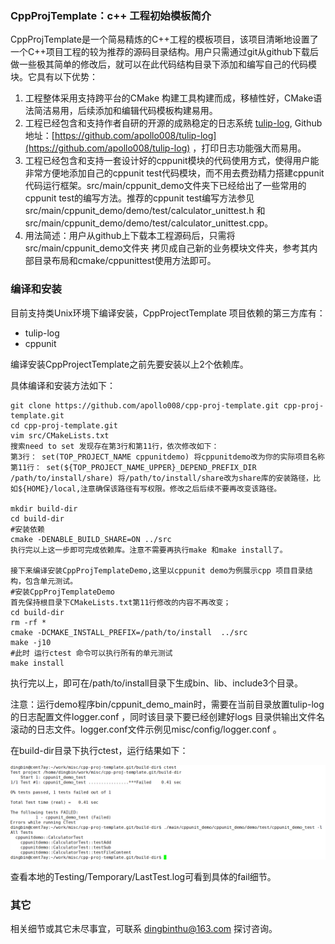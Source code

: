### CppProjTemplate：c++ 工程初始模板简介

CppProjTemplate是一个简易精炼的C++工程的模板项目，该项目清晰地设置了一个C++项目工程的较为推荐的源码目录结构。用户只需通过git从github下载后做一些极其简单的修改后，就可以在此代码结构目录下添加和编写自己的代码模块。它具有以下优势：

1. 工程整体采用支持跨平台的CMake 构建工具构建而成，移植性好，CMake语法简洁易用，后续添加和编辑代码模板构建易用。
2. 工程已经包含和支持作者自研的开源的成熟稳定的日志系统 [tulip-log](https://github.com/apollo008/tulip-log), Github地址：[https://github.com/apollo008/tulip-log](https://github.com/apollo008/tulip-log) ，打印日志功能强大而易用。
3. 工程已经包含和支持一套设计好的cppunit模块的代码使用方式，使得用户能非常方便地添加自己的cppunit test代码模块，而不用去费劲精力搭建cppunit代码运行框架。src/main/cppunit_demo文件夹下已经给出了一些常用的cppunit test的编写方法。推荐的cppunit test编写方法参见src/main/cppunit_demo/demo/test/calculator_unittest.h 和src/main/cppunit_demo/demo/test/calculator_unittest.cpp。
4. 用法简述：用户从github上下载本工程源码后，只需将src/main/cppunit_demo文件夹 拷贝成自己新的业务模块文件夹，参考其内部目录布局和cmake/cppunittest使用方法即可。



### 编译和安装

目前支持类Unix环境下编译安装，CppProjectTemplate 项目依赖的第三方库有：
- tulip-log
- cppunit 

编译安装CppProjectTemplate之前先要安装以上2个依赖库。

具体编译和安装方法如下：

```
git clone https://github.com/apollo008/cpp-proj-template.git cpp-proj-template.git
cd cpp-proj-template.git
vim src/CMakeLists.txt 
搜索need to set 发现存在第3行和第11行，依次修改如下：
第3行： set(TOP_PROJECT_NAME cppunitdemo) 将cppunitdemo改为你的实际项目名称
第11行： set(${TOP_PROJECT_NAME_UPPER}_DEPEND_PREFIX_DIR /path/to/install/share) 将/path/to/install/share改为share库的安装路径，比如${HOME}/local,注意确保该路径有写权限。修改之后后续不要再改变该路径。

mkdir build-dir
cd build-dir
#安装依赖
cmake -DENABLE_BUILD_SHARE=ON ../src
执行完以上这一步即可完成依赖库。注意不需要再执行make 和make install了。

接下来编译安装CppProjTemplateDemo,这里以cppunit demo为例展示cpp 项目目录结构，包含单元测试。
#安装CppProjTemplateDemo
首先保持根目录下CMakeLists.txt第11行修改的内容不再改变；
cd build-dir
rm -rf *
cmake -DCMAKE_INSTALL_PREFIX=/path/to/install  ../src
make -j10
#此时 运行ctest 命令可以执行所有的单元测试
make install

```

执行完以上，即可在/path/to/install目录下生成bin、lib、include3个目录。

注意：运行demo程序bin/cppunit_demo_main时，需要在当前目录放置tulip-log的日志配置文件logger.conf ，同时该目录下要已经创建好logs 目录供输出文件名滚动的日志文件。logger.conf文件示例见misc/config/logger.conf 。

在build-dir目录下执行ctest，运行结果如下：

![image-20210223155157934](https://raw.githubusercontent.com/apollo008/picgo/master/img/20210223155157.png)

查看本地的Testing/Temporary/LastTest.log可看到具体的fail细节。

### 其它

相关细节或其它未尽事宜，可联系 dingbinthu@163.com 探讨咨询。

